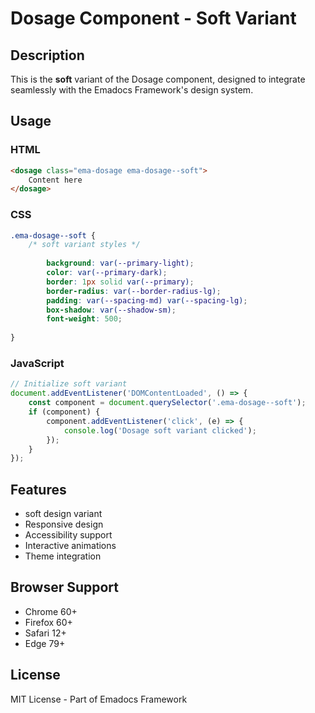 # Dosage Component - Soft Variant

## Description
This is the **soft** variant of the Dosage component, designed to integrate seamlessly with the Emadocs Framework's design system.

## Usage

### HTML
```html
<dosage class="ema-dosage ema-dosage--soft">
    Content here
</dosage>
```

### CSS
```css
.ema-dosage--soft {
    /* soft variant styles */
    
        background: var(--primary-light);
        color: var(--primary-dark);
        border: 1px solid var(--primary);
        border-radius: var(--border-radius-lg);
        padding: var(--spacing-md) var(--spacing-lg);
        box-shadow: var(--shadow-sm);
        font-weight: 500;
    
}
```

### JavaScript
```javascript
// Initialize soft variant
document.addEventListener('DOMContentLoaded', () => {
    const component = document.querySelector('.ema-dosage--soft');
    if (component) {
        component.addEventListener('click', (e) => {
            console.log('Dosage soft variant clicked');
        });
    }
});
```

## Features
- soft design variant
- Responsive design
- Accessibility support
- Interactive animations
- Theme integration

## Browser Support
- Chrome 60+
- Firefox 60+
- Safari 12+
- Edge 79+

## License
MIT License - Part of Emadocs Framework
